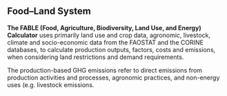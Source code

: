 ## Food–Land System

**The FABLE (Food, Agriculture, Biodiversity, Land Use, and Energy) Calculator** uses primarily land use and crop data, agronomic, livestock, climate and socio-economic data from the FAOSTAT and the CORINE databases, to calculate production outputs, factors, costs and emissions, when considering land restrictions and demand requirements.

The production-based GHG emissions refer to direct emissions from production activities and processes, agronomic practices, and non-energy uses (e.g. livestock emissions. 

